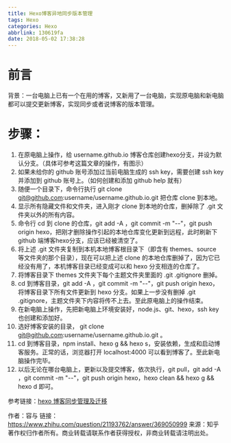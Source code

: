 ```yaml
---
title: Hexo博客异地同步版本管理
tags: Hexo
categories: Hexo
abbrlink: 130619fa
date: 2018-05-02 17:38:28
---
```

# 前言
背景：一台电脑上已有一个在用的博客，又新用了一台电脑，实现原电脑和新电脑都可以提交更新博客，实现同步或者说博客的版本管理。
<!-- more -->

# 步骤：
1. 在原电脑上操作，给 username.github.io 博客仓库创建hexo分支，并设为默认分支。（具体可参考这篇文章的操作，有图示）
2. 如果未给你的 github 账号添加过当前电脑生成的 ssh key，需要创建 ssh key 并添加到 github 账号上。（如何创建和添加 github help 就有）
3. 随便一个目录下，命令行执行 git clone git@github.com:username/username.github.io.git 把仓库 clone 到本地。
4. 显示所有隐藏文件和文件夹，进入刚才 clone 到本地的仓库，删掉除了 .git 文件夹以外的所有内容。
5. 命令行 cd 到 clone 的仓库，git add -A ，git commit -m "--"，git push origin hexo，把刚才删除操作引起的本地仓库变化更新到远程，此时刷新下 github 端博客hexo分支，应该已经被清空了。
6. 将上述 .git 文件夹复制到本机本地博客根目录下（即含有 themes、source 等文件夹的那个目录），现在可以把上述 clone 的本地仓库删掉了，因为它已经没有用了，本机博客目录已经变成可以和 hexo 分支相连的仓库了。
7. 将博客目录下 themes 文件夹下每个主题文件夹里面的 .git .gitignore 删掉。 
8. cd 到博客目录，git add -A ，git commit -m "--"，git push origin hexo，将博客目录下所有文件更新到 hexo 分支。如果上一步没有删掉 .git .gitignore，主题文件夹下内容将传不上去。至此原电脑上的操作结束。
9. 在新电脑上操作，先把新电脑上环境安装好，node.js、git、hexo，ssh key 也创建和添加好。
10. 选好博客安装的目录， git clone git@github.com:username/username.github.io.git 。
11. cd 到博客目录，npm install、hexo g && hexo s，安装依赖，生成和启动博客服务。正常的话，浏览器打开 localhost:4000 可以看到博客了。至此新电脑操作完毕。
12. 以后无论在哪台电脑上，更新以及提交博客，依次执行，git pull，git add -A ，git commit -m "--"，git push origin hexo，hexo clean && hexo g && hexo d 即可。

参考链接：[hexo 博客同步管理及迁移][1]

[1]: https://link.zhihu.com/?target=https%3A//www.jianshu.com/p/fceaf373d797


作者：容与
链接：https://www.zhihu.com/question/21193762/answer/369050999
来源：知乎
著作权归作者所有。商业转载请联系作者获得授权，非商业转载请注明出处。